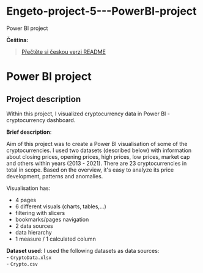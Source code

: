 # Engeto-project-5---PowerBI-project
Power BI project

**Čeština:**  
> [Přečtěte si českou verzi README](README_cs.md)

# Power BI project #
## Project description ##
Within this project, I visualized cryptocurrency data in Power BI - cryptocurrency dashboard.

**Brief description**:

Aim of this project was to create a Power BI visualisation of some of the cryptocurrencies.
I used two datasets (described below) with information about closing prices, opening prices, high prices, low prices, market cap and others within years (2013 - 2021).
There are 23 cryptocurrencies in total in scope.
Based on the overview, it's easy to analyze its price development, patterns and anomalies.

Visualisation has:
- 4 pages
- 6 different visuals (charts, tables,...)
- filtering with slicers
- bookmarks/pages navigation
- 2 data sources
- data hierarchy
- 1 measure / 1 calculated column

**Dataset used**: 
I used the following datasets as data sources:  
    - `CryptoData.xlsx`    
    - `Crypto.csv`